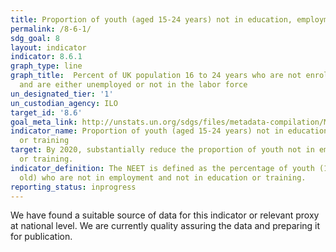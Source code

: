 ```yaml
---
title: Proportion of youth (aged 15-24 years) not in education, employment or training
permalink: /8-6-1/
sdg_goal: 8
layout: indicator
indicator: 8.6.1
graph_type: line
graph_title:  Percent of UK population 16 to 24 years who are not enrolled in school
  and are either unemployed or not in the labor force
un_designated_tier: '1'
un_custodian_agency: ILO
target_id: '8.6'
goal_meta_link: http://unstats.un.org/sdgs/files/metadata-compilation/Metadata-Goal-8.pdf
indicator_name: Proportion of youth (aged 15-24 years) not in education, employment
  or training
target: By 2020, substantially reduce the proportion of youth not in employment, education
  or training.
indicator_definition: The NEET is defined as the percentage of youth (15-24 years
  old) who are not in employment and not in education or training.
reporting_status: inprogress
---
```


We have found a suitable source of data for this indicator or relevant proxy at national level. We are currently quality assuring the data and preparing it for publication.
